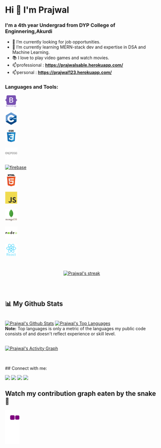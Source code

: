 # Hi 👋 I'm Prajwal

### I'm a 4th year Undergrad from DYP College of Enginnering,Akurdi

- 🔭 I’m currently looking for job opportunities.
- 🌱 I’m currently learning MERN-stack dev and expertise in DSA and Machine Learning.
- 📚 I love to play video games and watch movies.
- 📫professional : **https://prajwalsable.herokuapp.com/**
- 📫personal : **https://prajwal123.herokuapp.com/**

<h3 align="left">Languages and Tools:</h3>

<a href="https://getbootstrap.com" target="_blank"> <img src="https://raw.githubusercontent.com/devicons/devicon/master/icons/bootstrap/bootstrap-plain-wordmark.svg" alt="bootstrap" width="40" height="40"/> </a> 

<a href="https://www.w3schools.com/cpp/" target="_blank"> <img src="https://raw.githubusercontent.com/devicons/devicon/master/icons/cplusplus/cplusplus-original.svg" alt="cplusplus" width="40" height="40"/> </a> 

<a href="https://www.w3schools.com/css/" target="_blank"> <img src="https://raw.githubusercontent.com/devicons/devicon/master/icons/css3/css3-original-wordmark.svg" alt="css3" width="40" height="40"/> </a> 

<a href="https://expressjs.com" target="_blank"> <img src="https://raw.githubusercontent.com/devicons/devicon/master/icons/express/express-original-wordmark.svg" alt="express" width="40" height="40"/> </a> 

<a href="https://firebase.google.com/" target="_blank"> <img src="https://www.vectorlogo.zone/logos/firebase/firebase-icon.svg" alt="firebase" width="40" height="40"/> </a> 

<a href="https://www.w3.org/html/" target="_blank"> <img src="https://raw.githubusercontent.com/devicons/devicon/master/icons/html5/html5-original-wordmark.svg" alt="html5" width="40" height="40"/> </a> 

<a href="https://developer.mozilla.org/en-US/docs/Web/JavaScript" target="_blank"> <img src="https://raw.githubusercontent.com/devicons/devicon/master/icons/javascript/javascript-original.svg" alt="javascript" width="40" height="40"/> </a> 

<a href="https://www.mongodb.com/" target="_blank"> <img src="https://raw.githubusercontent.com/devicons/devicon/master/icons/mongodb/mongodb-original-wordmark.svg" alt="mongodb" width="40" height="40"/> </a> 

<a href="https://nodejs.org" target="_blank"> <img src="https://raw.githubusercontent.com/devicons/devicon/master/icons/nodejs/nodejs-original-wordmark.svg" alt="nodejs" width="40" height="40"/> </a> 


<a href="https://reactjs.org/" target="_blank"> <img src="https://raw.githubusercontent.com/devicons/devicon/master/icons/react/react-original-wordmark.svg" alt="react" width="40" height="40"/> </a> </p>




<br>
<p align="center">
    <a href="https://github.com/prajwalsable99/github-readme-streak-stats">
        <img title="🔥 Get streak stats for your profile at git.io/streak-stats" alt="Prajwal's streak" src="https://github-readme-streak-stats.herokuapp.com/?user=prajwalsable99&theme=black-ice&hide_border=true&stroke=0000&background=060A0CD0"/>
    </a>
</p>


<br>


<br>


## 📊 My Github Stats

  <br/>
    <a href="https://github.com/prajwalsable99/github-readme-stats"><img alt="Prajwal's Github Stats" src="https://github-readme-stats.vercel.app/api?username=prajwalsable99&show_icons=true&count_private=true&theme=react&hide_border=true&bg_color=0D1117" /></a>
  <a href="https://github.com/prajwalsable99/github-readme-stats"><img alt="Prajwal's Top Languages" src="https://github-readme-stats.vercel.app/api/top-langs/?username=prajwalsable99&langs_count=8&count_private=true&layout=compact&theme=react&hide_border=true&bg_color=0D1117" /></a>
  <br/>
  <b>Note:</b> Top languages is only a metric of the languages my public code consists of and doesn't reflect experience or skill level.


<br/>
<br/>

<a href="https://github.com/prajwalsable99/github-readme-activity-graph"><img alt="Prajwal's Activity Graph" src="https://activity-graph.herokuapp.com/graph?username=prajwalsable99&bg_color=0D1117&color=5BCDEC&line=5BCDEC&point=FFFFFF&hide_border=true" /></a>

<br/>
<br/>
## Connect with me:
<p align="left">

<a href = "https://www.linkedin.com/in/prajwal-sable-0273921b1/"><img src="https://img.icons8.com/fluent/48/000000/linkedin.png"/></a>
<a href = "https://twitter.com/Prajwal92957932"><img src="https://img.icons8.com/fluent/48/000000/twitter.png"/></a>
<a href = "https://www.instagram.com/ig_prajwal_2001/"><img src="https://img.icons8.com/fluent/48/000000/instagram-new.png"/></a>
<a href = "https://youtube.com/channel/UC6HyyQM_zFHH4V9F0lyy5MQ"><img src="https://img.icons8.com/color/48/000000/youtube-play.png"/></a>

</p>


## Watch my contribution graph eaten by the snake🐍
![snake gif](https://github.com/prajwalsable99/prajwalsable99/blob/output/github-contribution-grid-snake.gif)

